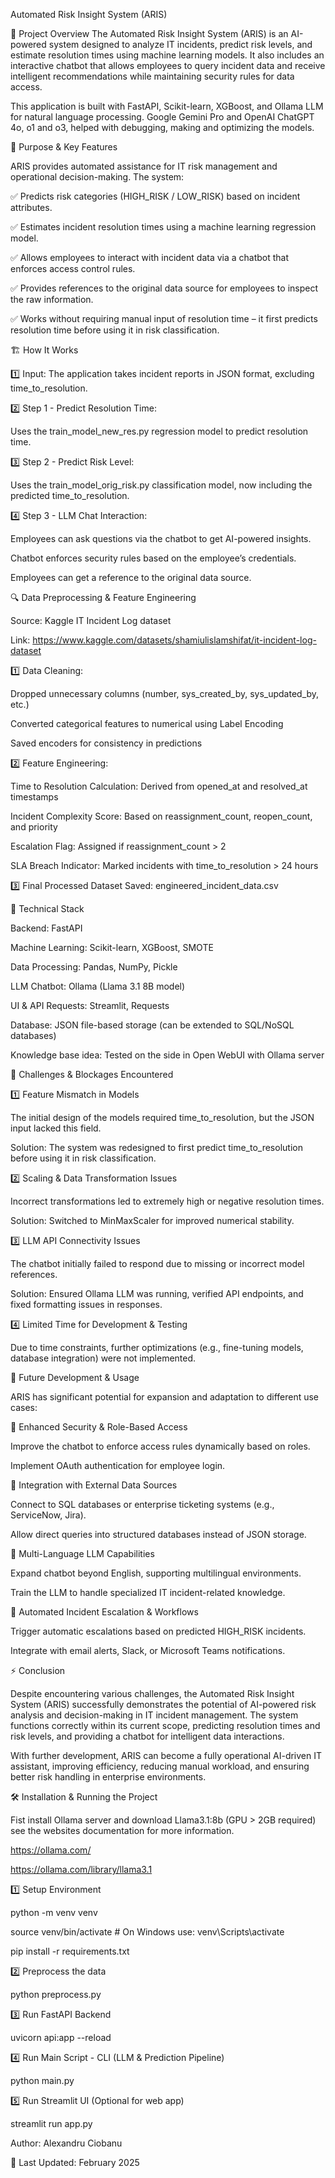 Automated Risk Insight System (ARIS)

📌 Project Overview
The Automated Risk Insight System (ARIS) is an AI-powered system designed to analyze IT incidents, predict risk levels, and estimate resolution times using machine learning models. It also includes an interactive chatbot that allows employees to query incident data and receive intelligent recommendations while maintaining security rules for data access.

This application is built with FastAPI, Scikit-learn, XGBoost, and Ollama LLM for natural language processing. Google Gemini Pro and OpenAI ChatGPT 4o, o1 and o3, helped with debugging, making and optimizing the models.


🎯 Purpose & Key Features

ARIS provides automated assistance for IT risk management and operational decision-making. The system:

✅ Predicts risk categories (HIGH_RISK / LOW_RISK) based on incident attributes. 

✅ Estimates incident resolution times using a machine learning regression model. 

✅ Allows employees to interact with incident data via a chatbot that enforces access control rules. 


✅ Provides references to the original data source for employees to inspect the raw information. 

✅ Works without requiring manual input of resolution time – it first predicts resolution time before using it in risk classification.


🏗 How It Works

1️⃣ Input: The application takes incident reports in JSON format, excluding time_to_resolution. 

2️⃣ Step 1 - Predict Resolution Time: 

Uses the train_model_new_res.py regression model to predict resolution time. 

3️⃣ Step 2 - Predict Risk Level: 

Uses the train_model_orig_risk.py classification model, now including the predicted time_to_resolution. 

4️⃣ Step 3 - LLM Chat Interaction: 

Employees can ask questions via the chatbot to get AI-powered insights.

Chatbot enforces security rules based on the employee’s credentials.

Employees can get a reference to the original data source.



🔍 Data Preprocessing & Feature Engineering

Source: Kaggle IT Incident Log dataset

Link: https://www.kaggle.com/datasets/shamiulislamshifat/it-incident-log-dataset

1️⃣ Data Cleaning:

Dropped unnecessary columns (number, sys_created_by, sys_updated_by, etc.)

Converted categorical features to numerical using Label Encoding

Saved encoders for consistency in predictions

2️⃣ Feature Engineering:

Time to Resolution Calculation: Derived from opened_at and resolved_at timestamps

Incident Complexity Score: Based on reassignment_count, reopen_count, and priority

Escalation Flag: Assigned if reassignment_count > 2

SLA Breach Indicator: Marked incidents with time_to_resolution > 24 hours

3️⃣ Final Processed Dataset Saved: engineered_incident_data.csv



🔧 Technical Stack

Backend: FastAPI

Machine Learning: Scikit-learn, XGBoost, SMOTE

Data Processing: Pandas, NumPy, Pickle

LLM Chatbot: Ollama (Llama 3.1 8B model)

UI & API Requests: Streamlit, Requests

Database: JSON file-based storage (can be extended to SQL/NoSQL databases)

Knowledge base idea: Tested on the side in Open WebUI with Ollama server 



🚧 Challenges & Blockages Encountered

1️⃣ Feature Mismatch in Models

The initial design of the models required time_to_resolution, but the JSON input lacked this field.

Solution: The system was redesigned to first predict time_to_resolution before using it in risk classification.

2️⃣ Scaling & Data Transformation Issues

Incorrect transformations led to extremely high or negative resolution times.

Solution: Switched to MinMaxScaler for improved numerical stability.

3️⃣ LLM API Connectivity Issues

The chatbot initially failed to respond due to missing or incorrect model references.

Solution: Ensured Ollama LLM was running, verified API endpoints, and fixed formatting issues in responses.

4️⃣ Limited Time for Development & Testing

Due to time constraints, further optimizations (e.g., fine-tuning models, database integration) were not implemented.



🚀 Future Development & Usage

ARIS has significant potential for expansion and adaptation to different use cases:

🔹 Enhanced Security & Role-Based Access

Improve the chatbot to enforce access rules dynamically based on roles.

Implement OAuth authentication for employee login.

🔹 Integration with External Data Sources

Connect to SQL databases or enterprise ticketing systems (e.g., ServiceNow, Jira).

Allow direct queries into structured databases instead of JSON storage.

🔹 Multi-Language LLM Capabilities

Expand chatbot beyond English, supporting multilingual environments.

Train the LLM to handle specialized IT incident-related knowledge.

🔹 Automated Incident Escalation & Workflows

Trigger automatic escalations based on predicted HIGH_RISK incidents.

Integrate with email alerts, Slack, or Microsoft Teams notifications.



⚡ Conclusion

Despite encountering various challenges, the Automated Risk Insight System (ARIS) successfully demonstrates the potential of AI-powered risk analysis and decision-making in IT incident management. The system functions 
correctly within its current scope, predicting resolution times and risk levels, and providing a chatbot for intelligent data interactions.

With further development, ARIS can become a fully operational AI-driven IT assistant, improving efficiency, reducing manual workload, and ensuring better risk handling in enterprise environments.



🛠 Installation & Running the Project

Fist install Ollama server and download Llama3.1:8b (GPU > 2GB required) see the websites documentation for more information.

https://ollama.com/

https://ollama.com/library/llama3.1



1️⃣ Setup Environment

python -m venv venv

source venv/bin/activate   # On Windows use: venv\Scripts\activate

pip install -r requirements.txt



2️⃣ Preprocess the data

python preprocess.py



3️⃣ Run FastAPI Backend

uvicorn api:app --reload



4️⃣ Run Main Script - CLI (LLM & Prediction Pipeline)

python main.py



5️⃣ Run Streamlit UI (Optional for web app)

streamlit run app.py



Author: Alexandru Ciobanu

 📅 Last Updated: February 2025


